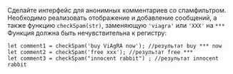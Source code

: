 Сделайте интерфейс для анонимных комментариев со спамфильтром. 
Необходимо реализовать отображение и добавление сообщений, а также функцию `checkSpam(str)`, заменяющую `'viagra'` или `'XXX'` на `***`
Функция должна быть нечувствительна к регистру:
    
 
    let comment1 = checkSpam('buy ViAgRA now'); //результат buy *** now
    let comment2 = checkSpam('free xxx'); //результат free ***
    let comment3 = checkSpam("innocent rabbit") ; //результат innocent rabbit

   
